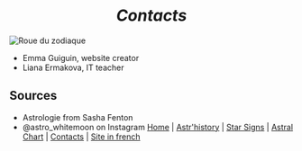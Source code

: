 # <center>*Contacts*</center>

![Roue du zodiaque](../Images/roue-zodiac.png)

* Emma Guiguin, website creator
* Liana Ermakova, IT teacher

## Sources

* Astrologie from Sasha Fenton
* @astro_whitemoon on Instagram
[Home](index.md) | [Astr'history](histoireastrologie.md) | [Star Signs](signesastrologiques.md) | [Astral Chart](thèmeastral.md) | [Contacts](contacts.md) | [Site in french](../fr/contacts.md)
